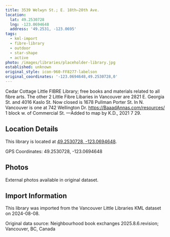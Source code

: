 ```yaml
---
title: 3539 Welwyn St.; E. 18th—20th Ave.
location:
  lat: 49.2530728
  lng: -123.0694648
  address: '49.2531, -123.0695'
tags:
  - kml-import
  - fibre-library
  - outdoor
  - star-shape
  - active
photo: /images/libraries/placeholder-library.jpg
established: unknown
original_style: icon-960-FF8277-labelson
original_coordinates: '-123.0694648,49.2530728,0'
---
```

Cedar Cottage Little FIBRE Library; free books and materials related to all fibre arts.
The other 2 Little Fibre Libaries in Vancouver are 2821 E. Georgia St. and 4016 Kaslo St. 
 Now closed is 1678 Pullman Porter St.
In N. Vancouver is one at 742 Wellington Dr.
https://BaaadAnnas.com/resources/ 
1 block w. of Commercial St.
—Added to map by K.D., 2021 7 29.  

## Location Details

This library is located at [49.2530728, -123.0694648](https://www.google.com/maps?q=49.2530728,-123.0694648).

GPS Coordinates: 49.2530728, -123.0694648

## Photos

External photos available in original dataset.

## Import Information

This library was imported from the Vancouver Little Libraries KML dataset on 2024-08-08.

Original data source: Neighbourhood book exchanges 2025.8.6.revision; Vancouver, BC, Canada
